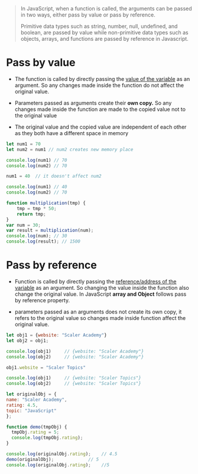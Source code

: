 > In JavaScript, when a function is called, the arguments can be passed in two ways, either pass by value or pass by reference. 
> 
> Primitive data types such as string, number, null, undefined, and boolean, are passed by value while non-primitive data types such as objects, arrays, and functions are passed by reference in Javascript.

# Pass by value

- The function is called by directly passing the <u>value of the variable</u> as an argument. So any changes made inside the function do not affect the original value.

- Parameters passed as arguments create their ****own copy.**** So any changes made inside the function are made to the copied value not to the original value

- The original value and the copied value are independent of each other as they both have a different space in memory

```javascript
let num1 = 70
let num2 = num1 // num2 creates new memory place

console.log(num1) // 70
console.log(num2) // 70

num1 = 40  // it doesn't affect num2

console.log(num1) // 40
console.log(num2) // 70


```

```javascript
function multiplication(tmp) {
    tmp = tmp * 50;
    return tmp;
}
var num = 30;
var result = multiplication(num);
console.log(num); // 30
console.log(result); // 1500

```

# Pass by reference

- Function is called by directly passing the <u>reference/address of the variable</u> as an argument. So changing the value inside the function also change the original value. In JavaScript ****array and Object**** follows pass by reference property.

- parameters passed as an arguments does not create its own copy, it refers to the original value so changes made inside function affect the original value.

```javascript
let obj1 = {website: "Scaler Academy"}
let obj2 = obj1;

console.log(obj1)     // {website: "Scaler Academy"}
console.log(obj2)     // {website: "Scaler Academy"}

obj1.website = "Scaler Topics"

console.log(obj1)     // {website: "Scaler Topics"}
console.log(obj2)     // {website: "Scaler Topics"}

```

```javascript
let originalObj = {
name: "Scaler Academy",
rating: 4.5,
topic: "JavaScript"
};

function demo(tmpObj) { 
  tmpObj.rating = 5; 
  console.log(tmpObj.rating); 
} 

console.log(originalObj.rating);    // 4.5
demo(originalObj);             // 5
console.log(originalObj.rating);    //5

```
